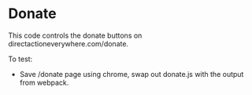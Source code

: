 Donate
======

This code controls the donate buttons on directactioneverywhere.com/donate.

To test:

 - Save /donate page using chrome, swap out donate.js with the output
   from webpack.
